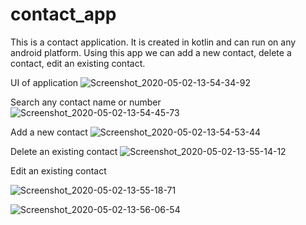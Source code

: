 # contact_app

This is a contact application. It is created in kotlin and can run on any android platform. Using this app we can add a new contact, delete a contact, edit an existing contact.


UI of application
![Screenshot_2020-05-02-13-54-34-92](https://user-images.githubusercontent.com/42573000/80859894-b2ffcd80-8c81-11ea-91fb-7a098a5a85c5.png)

Search any contact name or number
![Screenshot_2020-05-02-13-54-45-73](https://user-images.githubusercontent.com/42573000/80859896-b7c48180-8c81-11ea-9ddc-066f2d612cbb.png)

Add a new contact
![Screenshot_2020-05-02-13-54-53-44](https://user-images.githubusercontent.com/42573000/80859902-bbf09f00-8c81-11ea-8d0b-0833c1cbf494.png)

Delete an existing contact
![Screenshot_2020-05-02-13-55-14-12](https://user-images.githubusercontent.com/42573000/80859907-c14de980-8c81-11ea-81ed-df43c6771177.png)

Edit an existing contact

![Screenshot_2020-05-02-13-55-18-71](https://user-images.githubusercontent.com/42573000/80859908-c743ca80-8c81-11ea-9d49-fcd60030b32f.png)

![Screenshot_2020-05-02-13-56-06-54](https://user-images.githubusercontent.com/42573000/80859914-ce6ad880-8c81-11ea-84dc-85899cc5dec0.png)








